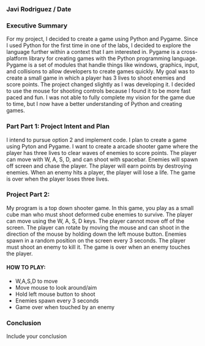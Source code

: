 ### Javi Rodriguez / Date

### Executive Summary

For my project, I decided to create a game using Python and Pygame. Since I used Python for the first time in one of the labs, I decided to explore the language further within a context that I am interested in. Pygame is a cross-platform library for creating games with the Python programming language. Pygame is a set of modules that handle things like windows, graphics, input, and collisions to allow developers to create games quickly. My goal was to create a small game in which a player has 3 lives to shoot enemies and score points. The project changed slightly as I was developing it. I decided to use the mouse for shooting controls because I found it to be more fast paced and fun. I was not able to fully complete my vision for the game due to time, but I now have a better understanding of Python and creating games.

### Part Part 1: Project Intent and Plan

I intend to pursue option 2 and implement code. I plan to create a game using Pyton and Pygame. I want to create a arcade shooter game where the player has three lives to clear waves of enemies to score points. The player can move with W, A, S, D, and can shoot with spacebar. Enemies will spawn off screen and chase the player. The player will earn points by destroying enemies. When an enemy hits a player, the player will lose a life. The game is over when the player loses three lives.

### Project Part 2:

My program is a top down shooter game. In this game, you play as a small cube man who must shoot deformed cube enemies to survive. The player can move using the W, A, S, D keys. The player cannot move off of the screen. The player can rotate by moving the mouse and can shoot in the direction of the mouse by holding down the left mouse button. Enemies spawn in a random position on the screen every 3 seconds. The player must shoot an enemy to kill it. The game is over when an enemy touches the player.

#### HOW TO PLAY:
* W,A,S,D to move
* Move mouse to look around/aim
* Hold left mouse button to shoot
* Enemies spawn every 3 seconds
* Game over when touched by an enemy

### Conclusion

Include your conclusion

